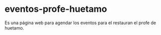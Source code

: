 # eventos-profe-huetamo
 Es una página web para agendar los eventos para el restauran el profe de huetamo.
